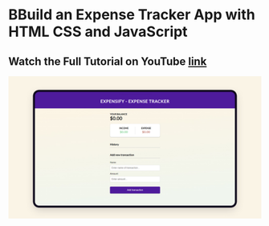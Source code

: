 # BBuild an Expense Tracker App with HTML CSS and JavaScript

## Watch the Full Tutorial on YouTube [link](https://youtu.be/VmHV5wWNxVo?si=L8DAnv81XoAlnlCL)

![preview img](preview.jpg)
